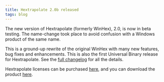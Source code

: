 ```yaml
---
title: Hextrapolate 2.0b released
tags: blog
---
```


The new version of Hextrapolate (formerly WinHex), 2.0, is now in beta testing. The name-change took place to avoid confusion with a Windows product of the same name.

This is a ground-up rewrite of the original WinHex with many new features, bug fixes and enhancements. This is also the first Universal Binary release for Hextrapolate. See the [full changelog](http://typechecked.net/a/products/hextrapolate/history/) for all the details.

Hextrapolate licenses can be purchased [here](https://typechecked.net/a/products/hextrapolate/purchase/), and you can download the product [here](http://typechecked.net/a/products/hextrapolate/download/).
